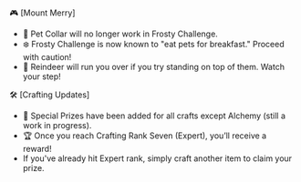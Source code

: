 🎮 [Mount Merry]

- 🐾 Pet Collar will no longer work in Frosty Challenge.
- ❄️ Frosty Challenge is now known to "eat pets for breakfast." Proceed with caution!
- 🦌 Reindeer will run you over if you try standing on top of them. Watch your step!

🛠️ [Crafting Updates]

- 🎁 Special Prizes have been added for all crafts except Alchemy (still a work in progress).
- 🏆 Once you reach Crafting Rank Seven (Expert), you’ll receive a reward!
- If you've already hit Expert rank, simply craft another item to claim your prize.
